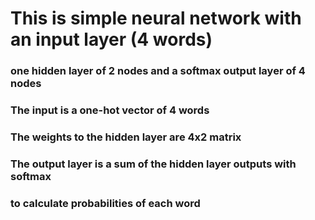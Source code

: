 # This is simple neural network with an input layer (4 words)
### one hidden layer of 2 nodes and a softmax output layer of 4 nodes
### The input is a one-hot vector of 4 words
### The weights to the hidden layer are 4x2 matrix 
### The output layer is a sum of the hidden layer outputs with softmax
### to calculate probabilities of each word
